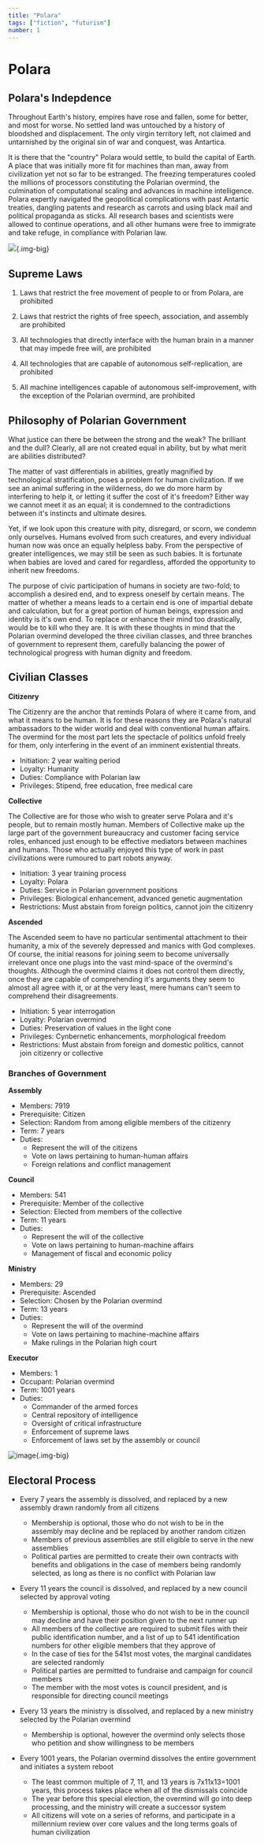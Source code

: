 ```yaml
---
title: "Polara"
tags: ["fiction", "futurism"]
number: 1
---
```


# Polara

## Polara's Indepdence 

Throughout Earth's history, empires have rose and fallen, some for better, and most for worse. No settled land was untouched by a history of bloodshed and displacement. 
The only virgin territory left, not claimed and untarnished by the original sin of war and conquest, was Antartica. 

It is there that the "country" Polara would settle, to build the capital of Earth. A place that was initially more fit for machines than man, away from civilization yet not so far to be estranged.
The freezing temperatures cooled the millions of processors constituting the Polarian overmind, the culmination of computational scaling and advances in machine intelligence.
Polara expertly navigated the geopolitical complications with past Antartic treaties, dangling patents and research as carrots and using black mail and political propaganda as sticks.
All research bases and scientists were allowed to continue operations, and all other humans were free to immigrate and take refuge, in compliance with Polarian law. 

![](/images/polara/city.jpg){.img-big}


## Supreme Laws 

1. Laws that restrict the free movement of people to or from Polara, are prohibited

2. Laws that restrict the rights of free speech, association, and assembly are prohibited 

3. All technologies that directly interface with the human brain in a manner that may impede free will, are prohibited

4. All technologies that are capable of autonomous self-replication, are prohibited

5. All machine intelligences capable of autonomous self-improvement, with the exception of the Polarian overmind, are prohibited 


## Philosophy of Polarian Government

What justice can there be between the strong and the weak? The brilliant and the dull? Clearly, all are not created equal in ability, but by what merit are abilities distributed? 

The matter of vast differentials in abilities, greatly magnified by technological stratification, poses a problem for human civilization. 
If we see an animal suffering in the wilderness, do we do more harm by interfering to help it, or letting it suffer the cost of it's freedom? 
Either way we cannot meet it as an equal; it is condemned to the contradictions between it's instincts and ultimate desires.

Yet, if we look upon this creature with pity, disregard, or scorn, we condemn only ourselves. 
Humans evolved from such creatures, and every individual human now was once an equally helpless baby. 
From the perspective of greater intelligences, we may still be seen as such babies. 
It is fortunate when babies are loved and cared for regardless, afforded the opportunity to inherit new freedoms.

The purpose of civic participation of humans in society are two-fold; to accomplish a desired end, and to express oneself by certain means. 
The matter of whether a means leads to a certain end is one of impartial debate and calculation, 
but for a great portion of human beings, expression and identity is it's own end. To replace or enhance their mind too drastically, would be to kill who they are. 
It is with these thoughts in mind that the Polarian overmind developed the three civilian classes, and three branches of government to represent them,
carefully balancing the power of technological progress with human dignity and freedom. 

## Civilian Classes
  
**Citizenry**
 
The Citizenry are the anchor that reminds Polara of where it came from, and what it means to be human. 
It is for these reasons they are Polara's natural ambassadors to the wider world and deal with conventional human affairs.
The overmind for the most part lets the spectacle of politics unfold freely for them, only interfering in the event of an imminent existential threats.

- Initiation: 2 year waiting period
- Loyalty: Humanity
- Duties: Compliance with Polarian law
- Privileges: Stipend, free education, free medical care

**Collective**

The Collective are for those who wish to greater serve Polara and it's people, but to remain mostly human. Members of Collective
make up the large part of the government bureaucracy and customer facing service roles, enhanced just enough to be effective mediators between machines and humans. 
Those who actually enjoyed this type of work in past civilizations were rumoured to part robots anyway. 
 
- Initiation: 3 year training process
- Loyalty: Polara
- Duties: Service in Polarian government positions
- Privileges: Biological enhancement, advanced genetic augmentation
- Restrictions: Must abstain from foreign politics, cannot join the citizenry

**Ascended**

The Ascended seem to have no particular sentimental attachment to their humanity, a mix of the severely depressed and manics with God complexes.
Of course, the initial reasons for joining seem to become universally irrelevant once one plugs into the vast mind-space of the overmind's thoughts. 
Although the overmind claims it does not control them directly, once they are capable of comprehending it's arguments they seem to almost all agree with it, 
or at the very least, mere humans can't seem to comprehend their disagreements.


- Initiation: 5 year interrogation 
- Loyalty: Polarian overmind
- Duties: Preservation of values in the light cone
- Privileges: Cynbernetic enhancements, morphological freedom
- Restrictions: Must abstain from foreign and domestic politics, cannot join citizenry or collective

### Branches of Government

**Assembly**

- Members: 7919
- Prerequisite: Citizen
- Selection: Random from among eligible members of the citizenry
- Term: 7 years
- Duties: 
    - Represent the will of the citizens
    - Vote on laws pertaining to human-human affairs
    - Foreign relations and conflict management 

**Council**
 
- Members: 541
- Prerequisite: Member of the collective
- Selection: Elected from members of the collective 
- Term: 11 years
- Duties: 
    - Represent the will of the collective
    - Vote on laws pertaining to human-machine affairs  
    - Management of fiscal and economic policy
  
**Ministry**

- Members: 29
- Prerequisite: Ascended
- Selection: Chosen by the Polarian overmind
- Term: 13 years
- Duties:
    - Represent the will of the overmind 
    - Vote on laws pertaining to machine-machine affairs 
    - Make rulings in the Polarian high court
   
**Executor**

- Members: 1 
- Occupant: Polarian overmind
- Term: 1001 years
- Duties:
    - Commander of the armed forces
    - Central repository of intelligence
    - Oversight of critical infrastructure 
    - Enforcement of supreme laws
    - Enforcement of laws set by the assembly or council
   
![image](/images/polara/overmind.jpg){.img-big}
## Electoral Process 

- Every 7 years the assembly is dissolved, and replaced by a new assembly drawn randomly from all citizens
    - Membership is optional, those who do not wish to be in the assembly may decline and be replaced by another random citizen
    - Members of previous assemblies are still eligible to serve in the new assemblies
    - Political parties are permitted to create their own contracts with benefits and obligations in the case of members being randomly selected, as long as there is no conflict with Polarian law

- Every 11 years the council is dissolved, and replaced by a new council selected by approval voting
    - Membership is optional, those who do not wish to be in the council may decline and have their position given to the next runner up
    - All members of the collective are required to submit files with their public identification number, and a list of up to 541 identification numbers for other eligible members that they approve of
    - In the case of ties for the 541st most votes, the marginal candidates are selected randomly
    - Political parties are permitted to fundraise and campaign for council members
    - The member with the most votes is council president, and is responsible for directing council meetings

- Every 13 years the ministry is dissolved, and replaced by a new ministry selected by the Polarian overmind
    - Membership is optional, however the overmind only selects those who petition and show willingness to be members

- Every 1001 years, the Polarian overmind dissolves the entire government and initiates a system reboot
    - The least common multiple of 7, 11, and 13 years is 7x11x13=1001 years, this process takes place when all of the dismissals coincide
    - The year before this special election, the overmind will go into deep processing, and the ministry will create a successor system
    - All citizens will vote on a series of reforms, and participate in a millennium review over core values and the long terms goals of human civilization


